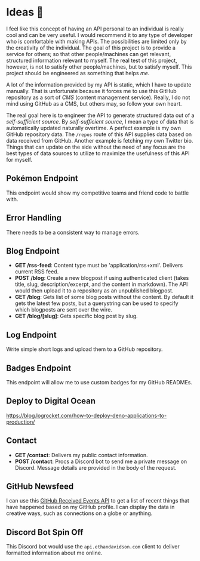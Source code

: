 # Ideas 🧠

I feel like this concept of having an API personal to an individual is really cool and can be very useful.
I would recommend it to any type of developer who is comfortable with making APIs.
The possibilities are limited only by the creativity of the individual.
The goal of this project is to provide a service for others; so that other people/machines can get relevant, structured information relevant to myself.
The real test of this project, however, is not to satisfy other people/machines, but to satisfy myself.
This project should be engineered as something that helps _me_.

A lot of the information provided by my API is static, which I have to update manually.
That is unfortunate because it forces me to use this GitHub repository as a sort of _CMS_ (content management service).
Really, I do not mind using GitHub as a CMS, but others may, so follow your own heart.

The real goal here is to engineer the API to generate structured data out of a _self-sufficient source_.
By _self-sufficient source_, I mean a type of data that is automatically updated naturally overtime.
A perfect example is my own GitHub repository data.
The `/repos` route of this API supplies data based on data received from GitHub.
Another example is fetching my own Twitter bio.
Things that can update on the side without the need of any focus are the best types of data sources to utilize to maximize the usefulness of this API for myself.

## Pokémon Endpoint

This endpoint would show my competitive teams and friend code to battle with.

## Error Handling

There needs to be a consistent way to manage errors.

## Blog Endpoint

- **GET /rss-feed**: Content type must be 'application/rss+xml'. Delivers current RSS feed.
- **POST /blog**: Create a new blogpost if using authenticated client (takes title, slug, description/excerpt, and the content in markdown). The API would then upload it to a repository as an unpublished blogpost.
- **GET /blog**: Gets list of some blog posts without the content. By default it gets the latest few posts, but a querystring can be used to specify which blogposts are sent over the wire.
- **GET /blog/[slug]**: Gets specific blog post by slug.

## Log Endpoint

Write simple short logs and upload them to a GitHub repository.

## Badges Endpoint

This endpoint will allow me to use custom badges for my GitHub READMEs.

## Deploy to Digital Ocean

https://blog.logrocket.com/how-to-deploy-deno-applications-to-production/

## Contact

- **GET /contact**: Delivers my public contact information.
- **POST /contact**: Procs a Discord bot to send me a private message on Discord. Message details are provided in the body of the request.

## GitHub Newsfeed

I can use this [GitHub Received Events API](https://api.github.com/users/octocat/received_events) to get a list of recent things that have happened based on my GitHub profile.
I can display the data in creative ways, such as connections on a globe or anything.

## Discord Bot Spin Off

This Discord bot would use the `api.ethandavidson.com` client to deliver formatted information about me online.
